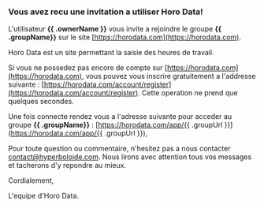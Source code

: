 ### Vous avez recu une invitation a utiliser Horo Data!


L'utilisateur **{{ .ownerName }}** vous invite a rejoindre le groupe **{{ .groupName}}**
sur le site [https://horodata.com](https://horodata.com).

Horo Data est un site permettant la saisie des heures de travail.

Si vous ne possedez pas encore de compte sur [https://horodata.com](https://horodata.com),
vous pouvez vous inscrire gratuitement a l'addresse suivante :
[https://horodata.com/account/register](https://horodata.com/account/register).
Cette operation ne prend que quelques secondes.

Une fois connecte rendez vous a l'adresse suivante pour acceder au groupe **{{ .groupName}}** :
[https://horodata.com/app/{{ .groupUrl }}](https://horodata.com/app/{{ .groupUrl }}),

Pour toute question ou commentaire, n'hesitez pas a nous
contacter [contact@hyperboloide.com](mailto:contact@hyperboloide.com).
Nous lirons avec attention tous vos messages et tacherons d'y repondre au
mieux.



Cordialement,

L'equipe d'Horo Data.
